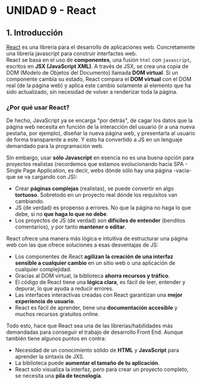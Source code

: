 # **UNIDAD 9 - React**

## 1. **Introducción**

[React](https://es.react.dev/) es una libreria para el desarrollo de aplicaciones web. Concretamente una librería javascript para construir interfactes web.  
React se basa en el uso de **componentes**, una fusión  `html` con `javascript`, escritos en **JSX (JavaScript XML)**. A través de JSX, se crea una copia de DOM (Modelo de Objetos del Documento) llamada **DOM virtual**. Si un componente cambia su estado, React compara el **DOM virtual** con el DOM real (de la página web) y aplica este cambio solamente al elemento que ha sido actualizado, sin necesidad de volver a renderizar toda la página.

### ¿Por qué usar **React**?
De hecho, JavaScript ya se encarga "por detrás", de cagar los datos que la página web necesita en función de la interacción del usuario (ir a una nueva pestaña, por ejemplo), diseñar la nueva página web, y presentarla al usuario de forma transparente a este. Y esto ha convertido a JS en un lenguaje demandado para la programación web.

Sin embargo, usar **sólo Javascript** en esencia no es una buena opción para proyectos realistas (recordemos que estamos evolucionando hacia SPA - Single Page Application, es decir, webs dónde sólo hay una página -vacia- que se va cargando con JS):

  - Crear **páginas complejas** (realistas), se puede convertir en algo **tortuoso**. Sobretodo en un proyecto real dónde los requisitos van cambiando.
  - JS (de verdad) es propenso a errores. No que la página no haga lo que debe, si no **que haga lo que no debe**.
  - Los proyectos de JS (de verdad) son **dificiles de entender** (benditos comentarios), y por tanto **mantener o editar**.
  

React ofrece una manera más lógica e intuitiva de estructurar una página web con las que ofrece soluciones a esas desventajas de JS:

  - Los componentes de React **agilizan la creación de una interfaz sensible a cualquier cambio** en un sitio web o una aplicación de cualquier complejidad.
  - Gracias al DOM virtual, la biblioteca **ahorra recursos y tráfico**.
  - El código de React tiene una **lógica clara**, es fácil de leer, entender y depurar, lo que ayuda a reducir errores.
  - Las interfaces interactivas creadas con React garantizan una **mejor experiencia de usuario**.
  - React es fácil de aprender, tiene una **documentación accesible** y muchos recursos gratuitos online.
  
Todo esto, hace que React sea una de las librerias/habilidades más demandadas para conseguir el trabajo de desarrollo Front End. Aunque también tiene algunos puntos en contra:

  - Necesidad de un conocimiento sólido de **HTML** y **JavaScript** para aprender la sintaxis de JXS.
  - La biblioteca puede **aumentar el tamaño de tu aplicación**.
  - React solo visualiza la interfaz, pero para crear un proyecto completo, se necesita una **pila de tecnología**.












